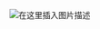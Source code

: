 ﻿![在这里插入图片描述](https://img-blog.csdnimg.cn/4f2fcae158f0472ebd4eca055e59ea2b.png?x-oss-process=image/watermark,type_ZHJvaWRzYW5zZmFsbGJhY2s,shadow_50,text_Q1NETiBATkpVU1RaSkM=,size_20,color_FFFFFF,t_70,g_se,x_16)

